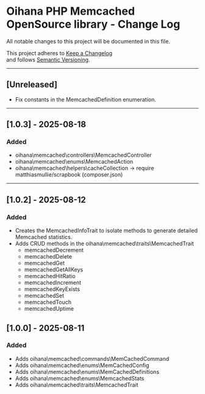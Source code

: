 # Oihana PHP Memcached OpenSource library - Change Log

All notable changes to this project will be documented in this file.

This project adheres to [Keep a Changelog](https://keepachangelog.com/en/1.0.0/)  
and follows [Semantic Versioning](https://semver.org/spec/v2.0.0.html).

---

## [Unreleased]

- Fix constants in the MemcachedDefinition enumeration.

---

## [1.0.3] - 2025-08-18

### Added

- oihana\memcached\controllers\MemcachedController
- oihana\memcached\enums\MemcachedAction
- oihana\memcached\helpers\cacheCollection -> require matthiasmullie/scrapbook (composer.json)

---

## [1.0.2] - 2025-08-12

### Added

- Creates the MemcachedInfoTrait to isolate methods to generate detailed Memcached statistics.
- Adds CRUD methods in the oihana\memcached\traits\MemcachedTrait
  - memcachedDecrement
  - memcachedDelete
  - memcachedGet
  - memcachedGetAllKeys
  - memcachedHitRatio
  - memcachedIncrement
  - memcachedKeyExists
  - memcachedSet
  - memcachedTouch
  - memcachedUptime
 

## [1.0.0] - 2025-08-11

### Added

- Adds oihana\memcached\commands\MemCachedCommand
- Adds oihana\memcached\enums\MemCachedConfig
- Adds oihana\memcached\enums\MemCachedDefinitions
- Adds oihana\memcached\enums\MemcachedStats
- Adds oihana\memcached\traits\MemcachedTrait
